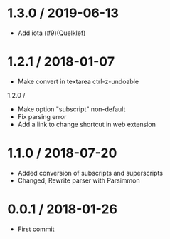 # 1.3.0 / 2019-06-13

- Add iota (#9)(Quelklef)

# 1.2.1 / 2018-01-07

- Make convert in textarea ctrl-z-undoable

1.2.0 /

- Make option "subscript" non-default
- Fix parsing error
- Add a link to change shortcut in web extension

# 1.1.0 / 2018-07-20

- Added conversion of subscripts and superscripts
- Changed; Rewrite parser with Parsimmon

# 0.0.1 / 2018-01-26

- First commit

